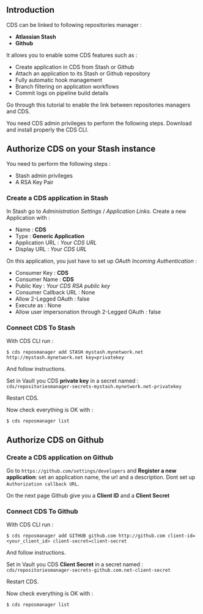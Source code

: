 ## Introduction

CDS can be linked to following repositories manager :

 - **Atlassian Stash**
 - **Github**

It allows you to enable some CDS features such as :

 - Create application in CDS from Stash or Github
 - Attach an application to its Stash or Github repository
 - Fully automatic hook management
 - Branch filtering on application workflows
 - Commit logs on pipeline build details

Go through this tutorial to enable the link between repositories managers and CDS.


You need CDS admin privileges to perform the following steps.
Download and install properly the CDS CLI.

## Authorize CDS on your Stash instance
You need to perform the following steps :

 - Stash admin privileges
 - A RSA Key Pair

### Create a CDS application in Stash
In Stash go to *Administration Settings* / *Application Links*. Create a new Application with :

 - Name : **CDS**
 - Type : **Generic Application**
 - Application URL : *Your CDS URL*
 - Display URL : *Your CDS URL*

On this application, you just have to set up *OAuth Incoming Authentication* :

 - Consumer Key : **CDS**
 - Consumer Name : **CDS**
 - Public Key : *Your CDS RSA public key*
 - Consumer Callback URL : None
 - Allow 2-Legged OAuth : false
 - Execute as : None
 - Allow user impersonation through 2-Legged OAuth : false

### Connect CDS To Stash
With CDS CLI run :

 ```
 $ cds reposmanager add STASH mystash.mynetwork.net http://mystash.mynetwork.net key=privatekey
 ```

And follow instructions.

Set in Vault you CDS **private key** in a secret named : `cds/repositoriesmanager-secrets-mystash.mynetwork.net-privatekey`

Restart CDS.

Now check everything is OK with :
 ```
 $ cds reposmanager list
 ```


## Authorize CDS on Github
### Create a CDS application on Github
Go to `https://github.com/settings/developers` and **Register a new application**: set an application name, the url and a description. Dont set up `Authorization callback URL`.

On the next page Github give you a **Client ID** and a **Client Secret**

### Connect CDS To Github
With CDS CLI run :

 ```
 $ cds reposmanager add GITHUB github.com http://github.com client-id=<your_client_id> client-secret=client-secret
 ```

And follow instructions.

Set in Vault you CDS **Client Secret** in a secret named : `cds/repositoriesmanager-secrets-github.com.net-client-secret`

Restart CDS.

Now check everything is OK with :
 ```
 $ cds reposmanager list
 ```
